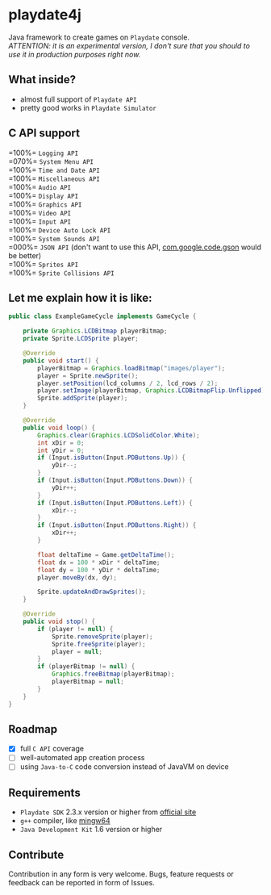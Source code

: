 # playdate4j
Java framework to create games on `Playdate` console. \
*ATTENTION: it is an experimental version, I don't sure that you should to use it in production purposes right now.*

## What inside?
- almost full support of `Playdate API`
- pretty good works in `Playdate Simulator`

## C API support
=100%= `Logging API` \
=070%= `System Menu API` \
=100%= `Time and Date API` \
=100%= `Miscellaneous API` \
=100%= `Audio API` \
=100%= `Display API` \
=100%= `Graphics API` \
=100%= `Video API` \
=100%= `Input API` \
=100%= `Device Auto Lock API` \
=100%= `System Sounds API` \
=000%= `JSON API` (don't want to use this API, [com.google.code.gson](https://github.com/google/gson) would be better) \
=100%= `Sprites API` \
=100%= `Sprite Collisions API`

## Let me explain how it is like:
```java
public class ExampleGameCycle implements GameCycle {

    private Graphics.LCDBitmap playerBitmap;
    private Sprite.LCDSprite player;

    @Override
    public void start() {
        playerBitmap = Graphics.loadBitmap("images/player");
        player = Sprite.newSprite();
        player.setPosition(lcd_columns / 2, lcd_rows / 2);
        player.setImage(playerBitmap, Graphics.LCDBitmapFlip.Unflipped);
        Sprite.addSprite(player);
    }

    @Override
    public void loop() {
        Graphics.clear(Graphics.LCDSolidColor.White);
        int xDir = 0;
        int yDir = 0;
        if (Input.isButton(Input.PDButtons.Up)) {
            yDir--;
        }
        if (Input.isButton(Input.PDButtons.Down)) {
            yDir++;
        }
        if (Input.isButton(Input.PDButtons.Left)) {
            xDir--;
        }
        if (Input.isButton(Input.PDButtons.Right)) {
            xDir++;
        }

        float deltaTime = Game.getDeltaTime();
        float dx = 100 * xDir * deltaTime;
        float dy = 100 * yDir * deltaTime;
        player.moveBy(dx, dy);

        Sprite.updateAndDrawSprites();
    }

    @Override
    public void stop() {
        if (player != null) {
            Sprite.removeSprite(player);
            Sprite.freeSprite(player);
            player = null;
        }
        if (playerBitmap != null) {
            Graphics.freeBitmap(playerBitmap);
            playerBitmap = null;
        }
    }
}
```

## Roadmap
- [X] full `C API` coverage
- [ ] well-automated app creation process
- [ ] using `Java-to-C` code conversion instead of JavaVM on device

## Requirements
- `Playdate SDK` 2.3.x version or higher from [official site](https://play.date/dev/)
- `g++` compiler, like [mingw64](https://github.com/niXman/mingw-builds-binaries/releases)
- `Java Development Kit` 1.6 version or higher

## Contribute
Contribution in any form is very welcome. Bugs, feature requests or feedback can be reported in form of Issues.
